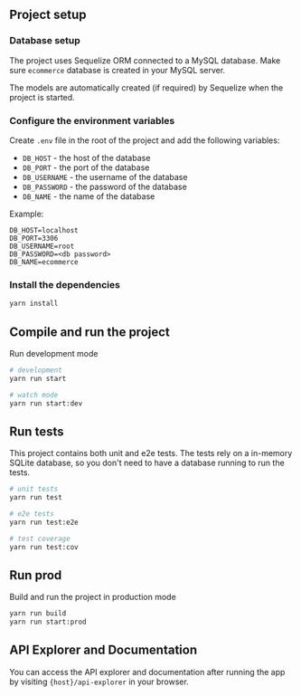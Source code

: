 ## Project setup

### Database setup
The project uses Sequelize ORM connected to a MySQL database.
Make sure `ecommerce` database is created in your MySQL server.

The models are automatically created (if required) by Sequelize when the project is started.

### Configure the environment variables

Create `.env` file in the root of the project and add the following variables:
- `DB_HOST` - the host of the database
- `DB_PORT` - the port of the database
- `DB_USERNAME` - the username of the database
- `DB_PASSWORD` - the password of the database
- `DB_NAME` - the name of the database

Example:
```properties
DB_HOST=localhost
DB_PORT=3306
DB_USERNAME=root
DB_PASSWORD=<db password>
DB_NAME=ecommerce
```

### Install the dependencies
```bash
yarn install
```

## Compile and run the project

Run development mode

```bash
# development
yarn run start

# watch mode
yarn run start:dev
```

## Run tests

This project contains both unit and e2e tests. The tests rely on a in-memory SQLite database, so you don't need to have a database running to run the tests.

```bash
# unit tests
yarn run test

# e2e tests
yarn run test:e2e

# test coverage
yarn run test:cov
```

## Run prod

Build and run the project in production mode

```bash
yarn run build
yarn run start:prod
```

## API Explorer and Documentation
You can access the API explorer and documentation after running the app by visiting `{host}/api-explorer` in your browser.

